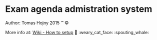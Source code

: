 Exam agenda admistration system
===================================

Author: Tomas Hojny 
2015 &trade; &copy;

More info at: [Wiki -  How to setup](../../wikis/how-to-setup)  :elephant: :weary_cat_face: :spouting_whale: